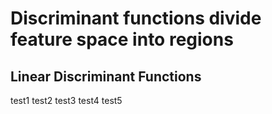 # Discriminant functions divide feature space into regions

## Linear Discriminant Functions

test1
test2
test3
test4
test5
